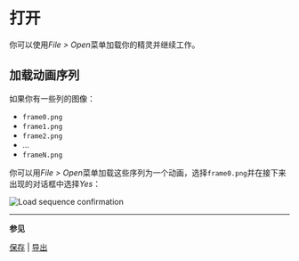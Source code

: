 # 打开

你可以使用*File > Open*菜单加载你的精灵并继续工作。

## 加载动画序列

如果你有一些列的图像：

- `frame0.png`
- `frame1.png`
- `frame2.png`
- ...
- `frameN.png`

你可以用*File > Open*菜单加载这些序列为一个动画，选择`frame0.png`并在接下来出现的对话框中选择*Yes*：

![Load sequence confirmation](open/loadsequence.png)

---

**参见**

[保存](save.md) | [导出](exporting.md)
